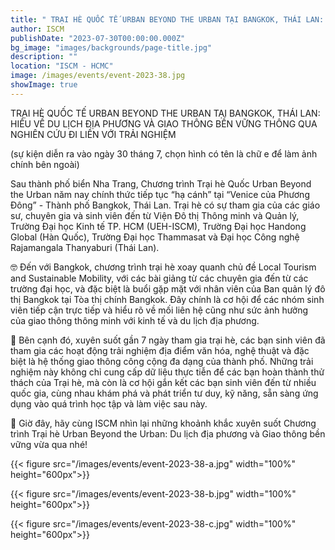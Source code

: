 ```yaml
---
title: " TRẠI HÈ QUỐC TẾ URBAN BEYOND THE URBAN TẠI BANGKOK, THÁI LAN: HIỂU VỀ DU LỊCH ĐỊA PHƯƠNG VÀ GIAO THÔNG BỀN VỮNG THÔNG QUA NGHIÊN CỨU ĐI LIỀN VỚI TRẢI NGHIỆM"
author: ISCM
publishDate: "2023-07-30T00:00:00.000Z"
bg_image: "images/backgrounds/page-title.jpg"
description: "" 
location: "ISCM - HCMC"
image: /images/events/event-2023-38.jpg
showImage: true
---
```

 TRẠI HÈ QUỐC TẾ URBAN BEYOND THE URBAN TẠI BANGKOK, THÁI LAN: HIỂU VỀ DU LỊCH ĐỊA PHƯƠNG VÀ GIAO THÔNG BỀN VỮNG THÔNG QUA NGHIÊN CỨU ĐI LIỀN VỚI TRẢI NGHIỆM

 (sự kiện diễn ra vào ngày 30 tháng 7, chọn hình có tên là chữ e để làm ảnh chính bên ngoài)

 Sau thành phố biển Nha Trang, Chương trình Trại hè Quốc Urban Beyond the Urban năm nay chính thức tiếp tục “hạ cánh” tại “Venice của Phương Đông” - Thành phố Bangkok, Thái Lan. Trại hè có sự tham gia của các giáo sư, chuyên gia và sinh viên đến từ Viện Đô thị Thông minh và Quản lý, Trường Đại học Kinh tế TP. HCM (UEH-ISCM), Trường Đại học Handong Global (Hàn Quốc), Trường Đại học Thammasat và Đại học Công nghệ Rajamangala Thanyaburi (Thái Lan).

🤓 Đến với Bangkok, chương trình trại hè xoay quanh chủ đề Local Tourism and Sustainable Mobility, với các bài giảng từ các chuyên gia đến từ các trường đại học, và đặc biệt là buổi gặp mặt với nhân viên của Ban quản lý đô thị Bangkok tại Tòa thị chính Bangkok. Đây chính là cơ hội để các nhóm sinh viên tiếp cận trực tiếp và hiểu rõ về mối liên hệ cũng như sức ảnh hưởng của giao thông thông minh với kinh tế và du lịch địa phương.

🥳 Bên cạnh đó, xuyên suốt gần 7 ngày tham gia trại hè, các bạn sinh viên đã tham gia các hoạt động trải nghiệm địa điểm văn hóa, nghệ thuật và đặc biệt là hệ thống giao thông công cộng đa dạng của thành phố. Những trải nghiệm này không chỉ cung cấp dữ liệu thực tiễn để các bạn hoàn thành thử thách của Trại hè, mà còn là cơ hội gắn kết các bạn sinh viên đến từ nhiều quốc gia, cùng nhau khám phá và phát triển tư duy, kỹ năng, sẵn sàng ứng dụng vào quá trình học tập và làm việc sau này.

👏 Giờ đây, hãy cùng ISCM nhìn lại những khoảnh khắc xuyên suốt Chương trình Trại hè Urban Beyond the Urban: Du lịch địa phương và Giao thông bền vững vừa qua nhé!

{{< figure src="/images/events/event-2023-38-a.jpg" width="100%" height="600px">}}

{{< figure src="/images/events/event-2023-38-b.jpg" width="100%" height="600px">}} 

{{< figure src="/images/events/event-2023-38-c.jpg" width="100%" height="600px">}}